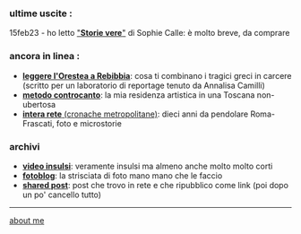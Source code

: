 
### ultime uscite :
15feb23 - ho letto ["**Storie vere**"](loq-230215-0101.md) di Sophie Calle: è molto breve, da comprare   

### ancora in linea :
- [**leggere l'Orestea a Rebibbia**](https://docs.google.com/document/d/1gUJ1HJ9AseuFecQ_CTNzu6HjrihQdxtAUjQ7g-ZI2vE/edit?usp=share_link): cosa ti combinano i tragici greci in carcere (scritto per un laboratorio di reportage tenuto da Annalisa Camilli)
- [**metodo controcanto**](https://cacioman.github.io/MetodoControcanto.html): la mia residenza artistica in una Toscana non-ubertosa  
- [**intera rete** (cronache metropolitane)](https://cacioman.github.io/interarete.html): dieci anni da pendolare Roma-Frascati, foto e microstorie  

### archivi
- [**video insulsi**](https://www.youtube.com/@ClaudioGatti44): veramente insulsi ma almeno anche molto molto corti  
- [**fotoblog**](https://flickr.com/photos/cacioman/): la strisciata di foto mano mano che le faccio     
- [**shared post**](https://t.me/+WBWm4SRa4srL3jVQ): post che trovo in rete e che ripubblico come link (poi dopo un po' cancello tutto)    

---    
[about me](https://about.me/cacioman) 
